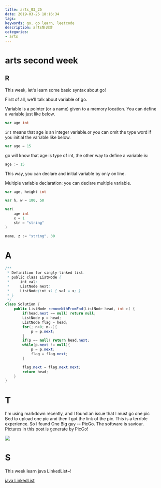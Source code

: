 ```yaml
---
title: arts_03_25
date: 2019-03-25 18:16:34
tags:
keywords: go, go learn, leetcode
description: arts集训营
categories: 
- arts
---
```



# arts second week

## R 

This week, let's learn some basic syntax about go!

First of all, we'll talk about variable of go.

Variable is a pointer (or a name) given to a memory location. You can define a variable just like below.

```go
var age int
```
``int`` means that age is an integer variable.or you can omit the type word if you initial the variable like below.
```go
var age = 15
```
go will know that age is type of int, the other way to define a variable is:

```go
age := 15
```

This way, you can declare and initial variable by only on line.

Multiple variable declaration: you can declare multiple variable.
```go
var age, height int

var h, w = 100, 50

var(
    age int
    x = 1
    str = "string"
)

name, z := "string", 30
```

# A

```java
/**
 * Definition for singly-linked list.
 * public class ListNode {
 *     int val;
 *     ListNode next;
 *     ListNode(int x) { val = x; }
 * }
 */
class Solution {
    public ListNode removeNthFromEnd(ListNode head, int n) {
        if(head.next == null) return null;
        ListNode p = head;
        ListNode flag = head;
        for(; n>0; n--){
            p = p.next;
        }
        if(p == null) return head.next;
        while(p.next != null){
            p = p.next;
            flag = flag.next;
        }

        flag.next = flag.next.next;
        return head;
    }
}
```


# T

I'm using markdown recently, and I found an issue that I must go one pic Bed to upload one pic and then I got the link of the pic. This is a terrible experience. So I found One Big guy -- PicGo. The software is saviour.
Pictures in this post is generate by PicGo!

![](http://zhangrb-image.oss-cn-beijing.aliyuncs.com/image/20190330221445.png)


# S

This week learn java LinkedList~!

[java LinkedList](http://www.zhangrb.com/post/5e9e4bd.html#more)



